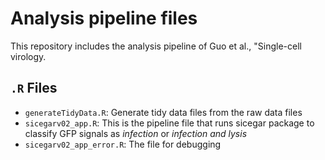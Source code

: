 # Analysis pipeline files

This repository includes the analysis pipeline of Guo et al., "Single-cell virology.

## `.R` Files

- `generateTidyData.R`: Generate tidy data files from the raw data files
- `sicegarv02_app.R`: This is the pipeline file that runs sicegar package to classify GFP signals as *infection* or *infection and lysis*
- `sicegarv02_app_error.R`: The file for debugging